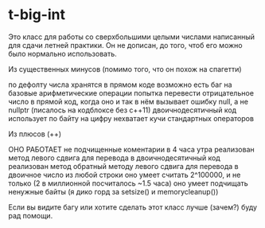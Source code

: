 # t-big-int
Это класс для работы со сверхбольшими целыми числами написанный для сдачи летней практики. 
Он не дописан, до того, чтоб его можно было нормально использовать.

Из существенных минусов (помимо того, что он похож на спагетти)

по дефолту числа хранятся в прямом коде
возможно есть баг на базовые арифметические операции
попытка перевести отрицательное число в прямой код, когда оно и так в нём вызывает ошибку
null, а не nullptr (писалось на кодблоксе без c++11)
двоичнодесятичный код использует по байту на цифру
нехватает кучи стандартных операторов

Из плюсов (++)

ОНО РАБОТАЕТ
не подчищенные коментарии в 4 часа утра
реализован метод левого сдвига для перевода в двоичнодесятичный код
реализован метод обратный методу левого сдвига для перевода в двоичное число из любой строки
оно умеет считать 2^100000, и не только (2 в миллионной посчиталось ~1.5 часа)
оно умеет подчищать ненужные байты (я дико горд за setsize() и memorycleanup())

Если вы видите багу или хотите сделать этот класс лучше (зачем?) буду рад помощи.
